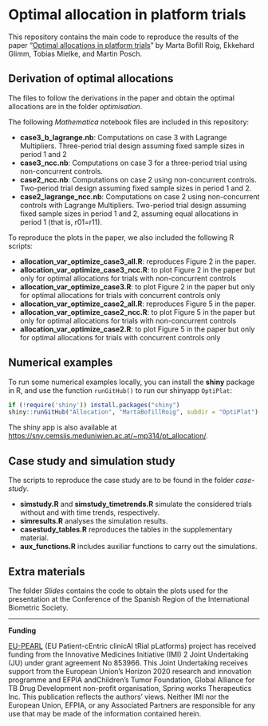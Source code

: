 Optimal allocation in platform trials
================

This repository contains the main code to reproduce the results of the
paper “[Optimal allocations in platform
trials](https://arxiv.org/abs/2304.03035)” by Marta Bofill Roig,
Ekkehard Glimm, Tobias Mielke, and Martin Posch.

## Derivation of optimal allocations

The files to follow the derivations in the paper and obtain the optimal
allocations are in the folder *optimisation*.

The following *Mathematica* notebook files are included in this
repository:

- **case3_b\_lagrange.nb**: Computations on case 3 with Lagrange
  Multipliers. Three-period trial design assuming fixed sample sizes in
  period 1 and 2
- **case3_ncc.nb**: Computations on case 3 for a three-period trial
  using non-concurrent controls.
- **case2_ncc.nb**: Computations on case 2 using non-concurrent
  controls. Two-period trial design assuming fixed sample sizes in
  period 1 and 2.
- **case2_lagrange_ncc.nb**: Computations on case 2 using non-concurrent
  controls with Lagrange Multipliers. Two-period trial design assuming
  fixed sample sizes in period 1 and 2, assuming equal allocations in
  period 1 (that is, r01=r11).

To reproduce the plots in the paper, we also included the following R
scripts:

- **allocation_var_optimize_case3_all.R**: reproduces Figure 2 in the
  paper.
- **allocation_var_optimize_case3_ncc.R**: to plot Figure 2 in the paper
  but only for optimal allocations for trials with non-concurrent
  controls
- **allocation_var_optimize_case3.R**: to plot Figure 2 in the paper but
  only for optimal allocations for trials with concurrent controls only
- **allocation_var_optimize_case2_all.R**: reproduces Figure 5 in the
  paper.
- **allocation_var_optimize_case2_ncc.R**: to plot Figure 5 in the paper
  but only for optimal allocations for trials with non-concurrent
  controls
- **allocation_var_optimize_case2.R**: to plot Figure 5 in the paper but
  only for optimal allocations for trials with concurrent controls only

## Numerical examples

To run some numerical examples locally, you can install the **shiny**
package in R, and use the function `runGitHub()` to run our shinyapp
`OptiPlat`:

``` r
if (!require('shiny')) install.packages("shiny")
shiny::runGitHub("Allocation", "MartaBofillRoig", subdir = "OptiPlat")
```

The shiny app is also available at
<https://sny.cemsiis.meduniwien.ac.at/~mp314/pt_allocation/>.

## Case study and simulation study

The scripts to reproduce the case study are to be found in the folder
*case-study*.

- **simstudy.R** and **simstudy_timetrends.R** simulate the considered
  trials without and with time trends, respectively.
- **simresults.R** analyses the simulation results.
- **casestudy_tables.R** reproduces the tables in the supplementary
  material.
- **aux_functions.R** includes auxiliar functions to carry out the
  simulations.

## Extra materials

The folder *Slides* contains the code to obtain the plots used for the
presentation at the Conference of the Spanish Region of the
International Biometric Society.

------------------------------------------------------------------------

**Funding**

[EU-PEARL](https://eu-pearl.eu/) (EU Patient-cEntric clinicAl tRial
pLatforms) project has received funding from the Innovative Medicines
Initiative (IMI) 2 Joint Undertaking (JU) under grant agreement No
853966. This Joint Undertaking receives support from the European
Union’s Horizon 2020 research and innovation programme and EFPIA
andChildren’s Tumor Foundation, Global Alliance for TB Drug Development
non-profit organisation, Spring works Therapeutics Inc. This publication
reflects the authors’ views. Neither IMI nor the European Union, EFPIA,
or any Associated Partners are responsible for any use that may be made
of the information contained herein.
